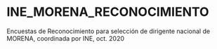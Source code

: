 # INE_MORENA_RECONOCIMIENTO
Encuestas de Reconocimiento para selección de dirigente nacional de MORENA, coordinada por INE, oct. 2020
